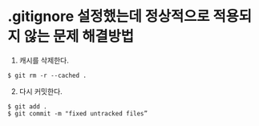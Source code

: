 # .gitignore 설정했는데 정상적으로 적용되지 않는 문제 해결방법

1. 캐시를 삭제한다.

  ``` shell
  $ git rm -r --cached .
  ```

2. 다시 커밋한다.

  ``` shell
  $ git add .
  $ git commit -m "fixed untracked files”
  ```
